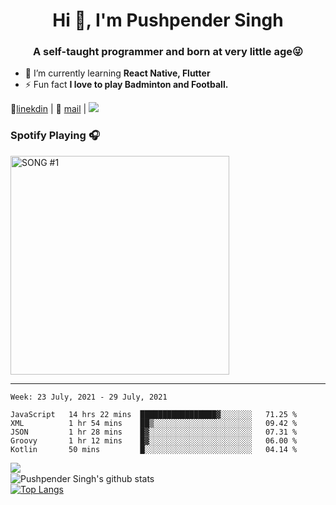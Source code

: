 <h1 align="center">Hi 👋, I'm Pushpender Singh</h1>
<h3 align="center">A self-taught programmer and born at very little age😜</h3>

- 🌱 I’m currently learning **React Native, Flutter**
- ⚡ Fun fact **I love to play Badminton and Football.**

👔[linekdin](https://www.linkedin.com/in/pushpender-singh-240061202/) | 📧 [mail](mailto:pushpendersingh694@gmail.com) | ![](https://komarev.com/ghpvc/?username=pushpender-singh-ap&color=blue)

### Spotify Playing 🎧

[<img src="https://now-playing-codestackr.vercel.app/api/spotify-playing" alt="SONG #1" width="350" />](https://open.spotify.com/user/soa7xlupbsktog3ztrm3l68r8)

---

<!--START_SECTION:waka-->
```text
Week: 23 July, 2021 - 29 July, 2021

JavaScript   14 hrs 22 mins  █████████████████▓░░░░░░░   71.25 % 
XML          1 hr 54 mins    ██▒░░░░░░░░░░░░░░░░░░░░░░   09.42 % 
JSON         1 hr 28 mins    █▓░░░░░░░░░░░░░░░░░░░░░░░   07.31 % 
Groovy       1 hr 12 mins    █▓░░░░░░░░░░░░░░░░░░░░░░░   06.00 % 
Kotlin       50 mins         █░░░░░░░░░░░░░░░░░░░░░░░░   04.14 % 
```
<!--END_SECTION:waka-->

<img align="left" src="https://github-readme-streak-stats.herokuapp.com/?user=pushpender-singh-ap&theme=dark" /></br>
![Pushpender Singh's github stats](https://github-readme-stats.vercel.app/api?username=pushpender-singh-ap&show_icons=true&theme=radical&count_private=true)</br>
[![Top Langs](https://github-readme-stats.vercel.app/api/top-langs/?username=pushpender-singh-ap&theme=radical)](https://github.com/pushpender-singh-ap/github-readme-stats)

